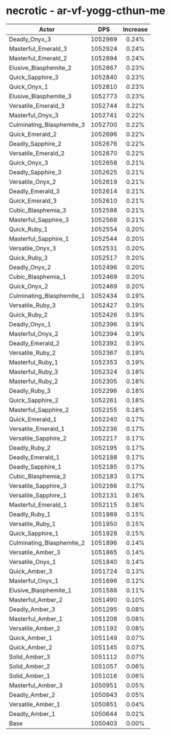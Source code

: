 # necrotic - ar-vf-yogg-cthun-me
| Actor | DPS | Increase |
|---|:---:|:---:|
|Deadly_Onyx_3|1052969|0.24%|
|Masterful_Emerald_3|1052924|0.24%|
|Masterful_Emerald_2|1052894|0.24%|
|Elusive_Blasphemite_2|1052867|0.23%|
|Quick_Sapphire_3|1052840|0.23%|
|Quick_Onyx_1|1052810|0.23%|
|Elusive_Blasphemite_3|1052773|0.23%|
|Versatile_Emerald_3|1052744|0.22%|
|Masterful_Onyx_3|1052741|0.22%|
|Culminating_Blasphemite_3|1052700|0.22%|
|Quick_Emerald_2|1052696|0.22%|
|Deadly_Sapphire_2|1052676|0.22%|
|Versatile_Emerald_2|1052670|0.22%|
|Quick_Onyx_3|1052658|0.21%|
|Deadly_Sapphire_3|1052625|0.21%|
|Versatile_Onyx_2|1052619|0.21%|
|Deadly_Emerald_3|1052614|0.21%|
|Quick_Emerald_3|1052610|0.21%|
|Cubic_Blasphemia_3|1052588|0.21%|
|Masterful_Sapphire_3|1052568|0.21%|
|Quick_Ruby_1|1052554|0.20%|
|Masterful_Sapphire_1|1052544|0.20%|
|Versatile_Onyx_3|1052531|0.20%|
|Quick_Ruby_3|1052517|0.20%|
|Deadly_Onyx_2|1052496|0.20%|
|Cubic_Blasphemia_1|1052469|0.20%|
|Quick_Onyx_2|1052469|0.20%|
|Culminating_Blasphemite_1|1052434|0.19%|
|Versatile_Ruby_3|1052427|0.19%|
|Quick_Ruby_2|1052426|0.19%|
|Deadly_Onyx_1|1052396|0.19%|
|Masterful_Onyx_2|1052394|0.19%|
|Deadly_Emerald_2|1052392|0.19%|
|Versatile_Ruby_2|1052367|0.19%|
|Masterful_Ruby_1|1052353|0.19%|
|Masterful_Ruby_3|1052324|0.18%|
|Masterful_Ruby_2|1052305|0.18%|
|Deadly_Ruby_3|1052296|0.18%|
|Quick_Sapphire_2|1052261|0.18%|
|Masterful_Sapphire_2|1052255|0.18%|
|Quick_Emerald_1|1052240|0.17%|
|Versatile_Emerald_1|1052236|0.17%|
|Versatile_Sapphire_2|1052217|0.17%|
|Deadly_Ruby_2|1052195|0.17%|
|Deadly_Emerald_1|1052188|0.17%|
|Deadly_Sapphire_1|1052185|0.17%|
|Cubic_Blasphemia_2|1052183|0.17%|
|Versatile_Sapphire_3|1052166|0.17%|
|Versatile_Sapphire_1|1052131|0.16%|
|Masterful_Emerald_1|1052115|0.16%|
|Deadly_Ruby_1|1051989|0.15%|
|Versatile_Ruby_1|1051950|0.15%|
|Quick_Sapphire_1|1051928|0.15%|
|Culminating_Blasphemite_2|1051896|0.14%|
|Versatile_Amber_3|1051865|0.14%|
|Versatile_Onyx_1|1051840|0.14%|
|Quick_Amber_3|1051724|0.13%|
|Masterful_Onyx_1|1051696|0.12%|
|Elusive_Blasphemite_1|1051588|0.11%|
|Masterful_Amber_2|1051490|0.10%|
|Deadly_Amber_3|1051295|0.08%|
|Masterful_Amber_1|1051208|0.08%|
|Versatile_Amber_2|1051192|0.08%|
|Quick_Amber_1|1051149|0.07%|
|Quick_Amber_2|1051145|0.07%|
|Solid_Amber_3|1051112|0.07%|
|Solid_Amber_2|1051057|0.06%|
|Solid_Amber_1|1051016|0.06%|
|Masterful_Amber_3|1050951|0.05%|
|Deadly_Amber_2|1050943|0.05%|
|Versatile_Amber_1|1050851|0.04%|
|Deadly_Amber_1|1050644|0.02%|
|Base|1050403|0.00%|
